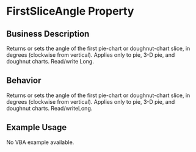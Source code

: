 # FirstSliceAngle Property

## Business Description
Returns or sets the angle of the first pie-chart or doughnut-chart slice, in degrees (clockwise from vertical). Applies only to pie, 3-D pie, and doughnut charts. Read/write Long.

## Behavior
Returns or sets the angle of the first pie-chart or doughnut-chart slice, in degrees (clockwise from vertical). Applies only to pie, 3-D pie, and doughnut charts. Read/writeLong.

## Example Usage
No VBA example available.